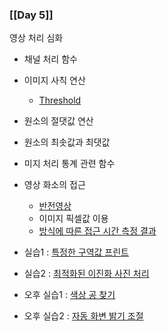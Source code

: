 ### [[Day 5]]
영상 처리 심화

- 채널 처리 함수
- 이미지 사칙 연산
    -  [Threshold](./Day5/day5_1.py)
- 원소의 절댓값 연산
- 원소의 최솟값과 최댓값
- 미지 처리 통계 관련 함수
- 영상 화소의 접근
    - [반전영상](./Day5/day5_2.py)
    - 이미지 픽셀값 이용
    - [방식에 따른 접근 시간 측정 결과](./Day5/day5_3.py)

- 실습1 : [특정한 구역값 프린트](./Day5/day5_4.py)
- 실습2 : [최적화된 이진화 사진 처리](./Day5/day5_5_find_my_binarization_method.ipynb)

- 오후 실습1 : [색상 공 찾기](./Day5/색상공찾기.py)
- 오후 실습2 : [자동 화변 밝기 조절](./Day5/영상밝기조절.py)
